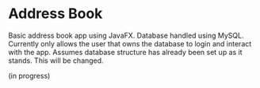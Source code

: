 # Address Book

Basic address book app using JavaFX.
Database handled using MySQL. Currently only allows the user that owns the database to login and interact with the app.
Assumes database structure has already been set up as it stands. This will be changed.

(in progress)
